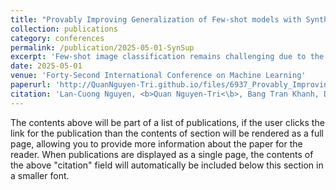 ```yaml
---
title: "Provably Improving Generalization of Few-shot models with Synthetic Data"
collection: publications
category: conferences
permalink: /publication/2025-05-01-SynSup
excerpt: 'Few-shot image classification remains challenging due to the scarcity of labeled training examples. Augmenting them with synthetic data has emerged as a promising approach to alleviate this issue, but models trained on synthetic samples often face performance degradation due to the inherent gap between real and synthetic distributions. To address this limitation, we develop a theoretical framework that quantifies the impact of such distribution discrepancies on supervised learning, specifically in the context of image classification. Building upon this framework, we propose a novel theoretical-based algorithm that integrates prototype learning to optimize both data partitioning and model training, effectively bridging the gap between real few-shot data and synthetic data. Extensive experiments results show that our approach demonstrates superior performance compared to state-of-the-art methods, outperforming them across multiple datasets.'
date: 2025-05-01
venue: 'Forty-Second International Conference on Machine Learning'
paperurl: 'http://QuanNguyen-Tri.github.io/files/6937_Provably_Improving_Genera.pdf'
citation: 'Lan-Cuong Nguyen, <b>Quan Nguyen-Tri<\b>, Bang Tran Khanh, Dung D. Le, Long Tran-Thanh, Khoat Than. (2025). &quot;Provably Improving Generalization of Few-shot models with Synthetic Data.&quot; <i>Forty-Second International Conference on Machine Learning</i>.'
---
```


The contents above will be part of a list of publications, if the user clicks the link for the publication than the contents of section will be rendered as a full page, allowing you to provide more information about the paper for the reader. When publications are displayed as a single page, the contents of the above "citation" field will automatically be included below this section in a smaller font.
